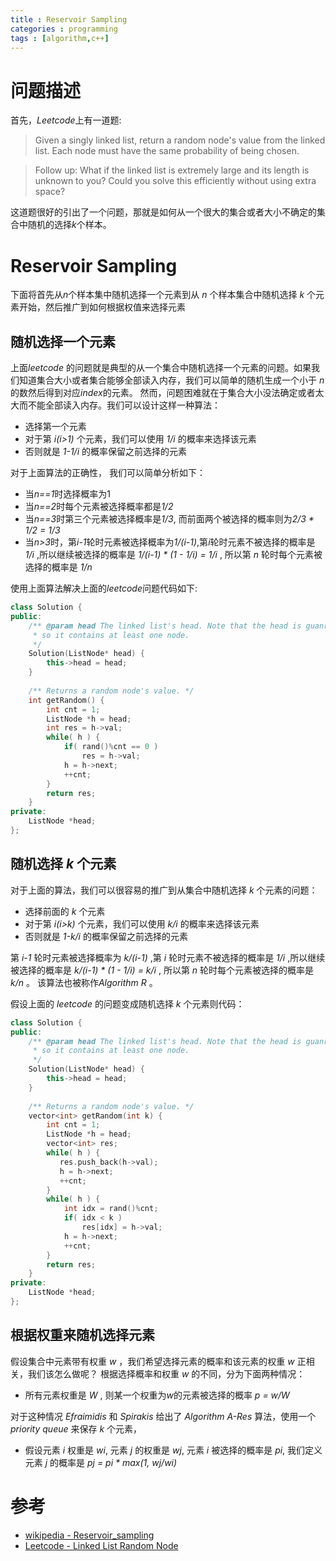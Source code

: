 ```yaml
---
title : Reservoir Sampling
categories : programming
tags : [algorithm,c++]
---
```


# 问题描述

首先，*Leetcode*上有一道题:

> Given a singly linked list, return a random node's value from the linked list. Each node must have the same probability of being chosen. 

> Follow up:
    What if the linked list is extremely large and its length is unknown to you? Could you solve this efficiently without using extra space?

这道题很好的引出了一个问题，那就是如何从一个很大的集合或者大小不确定的集合中随机的选择*k*个样本。

# Reservoir Sampling

下面将首先从*n*个样本集中随机选择一个元素到从 *n* 个样本集合中随机选择 *k* 个元素开始，然后推广到如何根据权值来选择元素

## 随机选择一个元素

上面*leetcode* 的问题就是典型的从一个集合中随机选择一个元素的问题。如果我们知道集合大小或者集合能够全部读入内存，我们可以简单的随机生成一个小于 *n* 的数然后得到对应*index*的元素。 然而，问题困难就在于集合大小没法确定或者太大而不能全部读入内存。我们可以设计这样一种算法：

* 选择第一个元素
* 对于第 *i(i>1)* 个元素，我们可以使用 *1/i* 的概率来选择该元素
* 否则就是 *1-1/i* 的概率保留之前选择的元素

对于上面算法的正确性， 我们可以简单分析如下：

* 当*n==1*时选择概率为1
* 当*n==2*时每个元素被选择概率都是*1/2*
* 当*n==3*时第三个元素被选择概率是*1/3*, 而前面两个被选择的概率则为*2/3 * 1/2 = 1/3*
* 当*n>3*时，第*i-1*轮时元素被选择概率为*1/(i-1)*,第*i*轮时元素不被选择的概率是 *1/i* ,所以继续被选择的概率是 *1/(i-1) * (1 - 1/i) = 1/i* , 所以第 *n* 轮时每个元素被选择的概率是 *1/n*

使用上面算法解决上面的*leetcode*问题代码如下:

```cpp
class Solution {
public:
    /** @param head The linked list's head. Note that the head is guanranteed to be not null, 
     * so it contains at least one node.
     */
    Solution(ListNode* head) {
        this->head = head;
    }
    
    /** Returns a random node's value. */
    int getRandom() {
        int cnt = 1;
        ListNode *h = head;
        int res = h->val;
        while( h ) {
            if( rand()%cnt == 0 )
                res = h->val;
            h = h->next;
            ++cnt;
        }
        return res;
    }
private:
    ListNode *head;
};
```

## 随机选择 *k* 个元素

对于上面的算法，我们可以很容易的推广到从集合中随机选择 *k* 个元素的问题：

* 选择前面的 *k* 个元素
* 对于第 *i(i>k)* 个元素，我们可以使用 *k/i* 的概率来选择该元素
* 否则就是 *1-k/i* 的概率保留之前选择的元素

第 *i-1* 轮时元素被选择概率为 *k/(i-1)* ,第 *i* 轮时元素不被选择的概率是 *1/i* ,所以继续被选择的概率是 *k/(i-1) * (1 - 1/i) = k/i* , 所以第 *n* 轮时每个元素被选择的概率是 *k/n* 。 该算法也被称作*Algorithm R* 。

假设上面的 *leetcode* 的问题变成随机选择 *k* 个元素则代码：

```cpp
class Solution {
public:
    /** @param head The linked list's head. Note that the head is guanranteed to be not null, 
     * so it contains at least one node.
     */
    Solution(ListNode* head) {
        this->head = head;
    }
    
    /** Returns a random node's value. */
    vector<int> getRandom(int k) {
        int cnt = 1;
        ListNode *h = head;
        vector<int> res;
        while( h ) {
           res.push_back(h->val);
           h = h->next;
           ++cnt;
        }
        while( h ) {
            int idx = rand()%cnt;
            if( idx < k )
                res[idx] = h->val;
            h = h->next;
            ++cnt;
        }
        return res;
    }
private:
    ListNode *head;
};
```

## 根据权重来随机选择元素

假设集合中元素带有权重 *w* ，我们希望选择元素的概率和该元素的权重 *w* 正相关，我们该怎么做呢？
根据选择概率和权重 *w* 的不同，分为下面两种情况：

* 所有元素权重是 *W* , 则某一个权重为*w*的元素被选择的概率 *p = w/W*

对于这种情况 *Efraimidis* 和 *Spirakis* 给出了 *Algorithm A-Res* 算法，使用一个 *priority queue* 来保存 *k* 个元素，

* 假设元素 *i* 权重是 *wi*, 元素 *j* 的权重是 *wj*, 元素 *i* 被选择的概率是 *pi*, 我们定义元素 *j* 的概率是 *pj = pi * max(1, wj/wi)*


# 参考

* [wikipedia - Reservoir_sampling](https://en.wikipedia.org/wiki/Reservoir_sampling)  
* [Leetcode - Linked List Random Node](https://leetcode.com/problems/linked-list-random-node/)  
